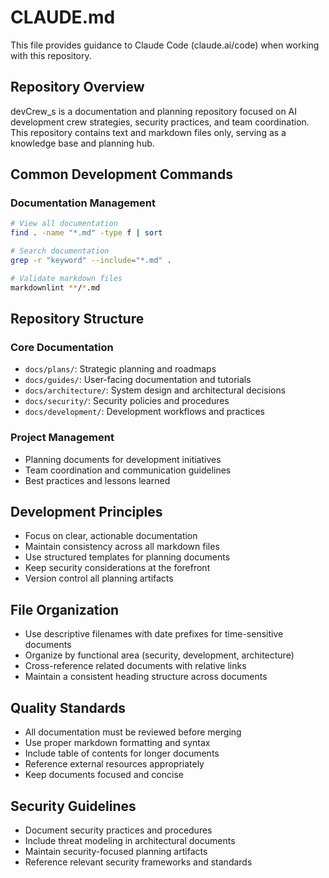 # CLAUDE.md

This file provides guidance to Claude Code (claude.ai/code) when working with this repository.

## Repository Overview

devCrew_s is a documentation and planning repository focused on AI development crew strategies, security practices, and team coordination. This repository contains text and markdown files only, serving as a knowledge base and planning hub.

## Common Development Commands

### Documentation Management
```bash
# View all documentation
find . -name "*.md" -type f | sort

# Search documentation
grep -r "keyword" --include="*.md" .

# Validate markdown files
markdownlint **/*.md
```

## Repository Structure

### Core Documentation
- `docs/plans/`: Strategic planning and roadmaps
- `docs/guides/`: User-facing documentation and tutorials  
- `docs/architecture/`: System design and architectural decisions
- `docs/security/`: Security policies and procedures
- `docs/development/`: Development workflows and practices

### Project Management
- Planning documents for development initiatives
- Team coordination and communication guidelines
- Best practices and lessons learned

## Development Principles

- Focus on clear, actionable documentation
- Maintain consistency across all markdown files
- Use structured templates for planning documents
- Keep security considerations at the forefront
- Version control all planning artifacts

## File Organization

- Use descriptive filenames with date prefixes for time-sensitive documents
- Organize by functional area (security, development, architecture)
- Cross-reference related documents with relative links
- Maintain a consistent heading structure across documents

## Quality Standards

- All documentation must be reviewed before merging
- Use proper markdown formatting and syntax
- Include table of contents for longer documents
- Reference external resources appropriately
- Keep documents focused and concise

## Security Guidelines

- Document security practices and procedures
- Include threat modeling in architectural documents
- Maintain security-focused planning artifacts
- Reference relevant security frameworks and standards